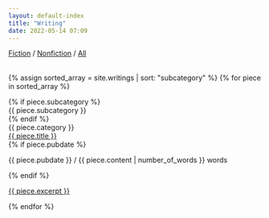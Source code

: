 ```yaml
---
layout: default-index
title: "Writing"
date: 2022-05-14 07:09
---
```

<script>
  function showHide(classname) {
    document.querySelectorAll(".item." + classname).forEach(function(el) {
      el.style.display = "block";
    });
    document.querySelectorAll(".item:not(." + classname + ")").forEach(function(el) {
      el.style.display = "none";
    });
  }
  function showAll() {
    document.querySelectorAll(".item").forEach(function(el) {
      el.style.display = "block";
    });
  }
</script>
<div style="width: 100%; margin-bottom: 2rem">
  <a href="#" onclick="showHide('Fiction')">Fiction</a> /
  <a href="#" onclick="showHide('Nonfiction')">Nonfiction</a> /
  <a href="#" onclick="showAll()">All</a>
</div>

{% assign sorted_array = site.writings | sort: "subcategory" %}
{% for piece in sorted_array %}
  <div class="item {{ piece.subcategory }} {{ piece.category }}">
    {% if piece.subcategory %}
      <div class="writing-index-category">
        {{ piece.subcategory }}
      </div>
    {% endif %}
    <div class="writing-index-category">
      {{ piece.category }}
    </div>
    <div class="writing-index-title">
      <a href="{{ piece.url }}" class="writing-link">{{ piece.title }}</a>
    </div>
    {% if piece.pubdate %}
      <p class="post-metadata">{{ piece.pubdate }} / {{ piece.content | number_of_words }} words</p>
    {% endif %}
    <p class="writing-index-excerpt"><a href="{{ piece.url }}" class="writing-link">{{ piece.excerpt }}</a></p>
  </div>
{% endfor %}
